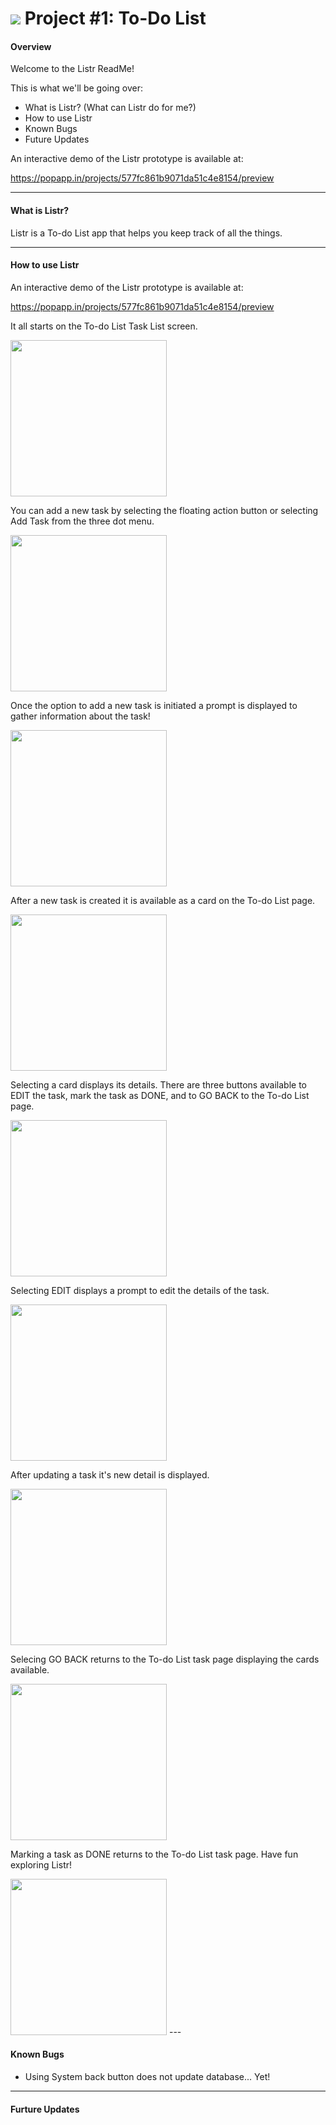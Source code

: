 # ![](https://ga-dash.s3.amazonaws.com/production/assets/logo-9f88ae6c9c3871690e33280fcf557f33.png) Project #1: To-Do List

#### Overview

Welcome to the Listr ReadMe!

This is what we'll be going over:
- What is Listr? (What can Listr do for me?)
- How to use Listr
- Known Bugs
- Future Updates

An interactive demo of the Listr prototype is available at:

https://popapp.in/projects/577fc861b9071da51c4e8154/preview

---

#### What is Listr?

Listr is a To-do List app that helps you keep track of all the things.

---

#### How to use Listr

An interactive demo of the Listr prototype is available at:

https://popapp.in/projects/577fc861b9071da51c4e8154/preview

It all starts on the To-do List Task List screen.

  <img src="screenshots/screenshot1.png" width="250">
  
You can add a new task by selecting the floating action button or selecting Add Task from the three dot menu.

  <img src="screenshots/screenshot2.png" width="250">

Once the option to add a new task is initiated a prompt is displayed to gather information about the task!

  <img src="screenshots/screenshot3.png" width="250">

After a new task is created it is available as a card on the To-do List page.

  <img src="screenshots/screenshot4.png" width="250">
  
Selecting a card displays its details. There are three buttons available to EDIT the task, mark the task as DONE, and to GO BACK to the To-do List page.

  <img src="screenshots/screenshot5.png" width="250">
  
Selecting EDIT displays a prompt to edit the details of the task.

  <img src="screenshots/screenshot6.png" width="250">

After updating a task it's new detail is displayed.

  <img src="screenshots/screenshot7.png" width="250">
  
Selecing GO BACK returns to the To-do List task page displaying the cards available.

  <img src="screenshots/screenshot4.png" width="250">

Marking a task as DONE returns to the To-do List task page. Have fun exploring Listr!

  <img src="screenshots/screenshot1.png" width="250">
---

#### Known Bugs

- Using System back button does not update database... Yet!

---

#### Furture Updates
